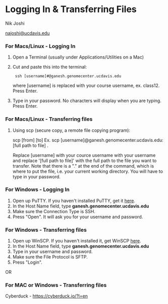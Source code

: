 # Logging In & Transferring Files

Nik Joshi

najoshi@ucdavis.edu


### For Macs/Linux - Logging In

1. Open a Terminal (usually under Applications/Utilities on a Mac)
2. Cut and paste this into the terminal:

        ssh [username]#@ganesh.genomecenter.ucdavis.edu

   where [username] is replaced with your course username, ex. class12. Press Enter.

3. Type in your password. No characters will display when you are typing. Press Enter.

### For Macs/Linux - Transferring files

1. Using scp (secure copy, a remote file copying program):

	scp [from] [to]
	Ex.
        scp [username]@ganesh.genomecenter.ucdavis.edu:[full path to file] .

   Replace [username] with your cource username with your username and replace '[full path to file]' with the full path to the file you want to transfer. Note that there is a "." at the end of the command, which is where to put the file, i.e. your current working directory. You will have to type in your password.


### For Windows - Logging In

1. Open up PuTTY. If you haven't installed PuTTY, get it [here](http://www.putty.org/).
2. In the Host Name field, type **ganesh.genomecenter.ucdavis.edu**
3. Make sure the Connection Type is SSH.
4. Press "Open". It will ask you for your username and password.


### For Windows - Transferring files

1. Open up WinSCP. If you haven't installed it, get WinSCP [here](https://winscp.net/eng/download.php).
2. In the Host Name field, type **ganesh.genomecenter.ucdavis.edu**
3. Type in your username and password.
4. Make sure the File Protocol is SFTP.
5. Press "Login".

OR

### For MAC or Windows - Transferring files

Cyberduck - https://cyberduck.io/?l=en


